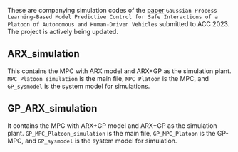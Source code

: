 These are companying simulation codes of the [paper](https://arxiv.org/abs/2211.04665) `Gaussian Process Learning-Based Model Predictive Control for Safe Interactions of a Platoon of Autonomous and Human-Driven Vehicles` submitted to ACC 2023. The project is actively being updated. 

## ARX_simulation
This contains the MPC with ARX model and ARX+GP as the simulation plant.
`MPC_Platoon_simulation` is the main file, `MPC_Platoon` is the MPC, and `GP_sysmodel` is the system model for simulations. 

## GP_ARX_simulation
It contains the MPC with ARX+GP model and ARX+GP as the simulation plant.
`GP_MPC_Platoon_simulation` is the main file, `GP_MPC_Platoon` is the GP-MPC, and `GP_sysmodel` is the system model for simulation. 
